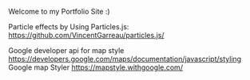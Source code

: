 Welcome to my Portfolio Site :) 

Particle effects by Using Particles.js:
https://github.com/VincentGarreau/particles.js/


Google developer api for map style
https://developers.google.com/maps/documentation/javascript/styling
Google map Styler
https://mapstyle.withgoogle.com/